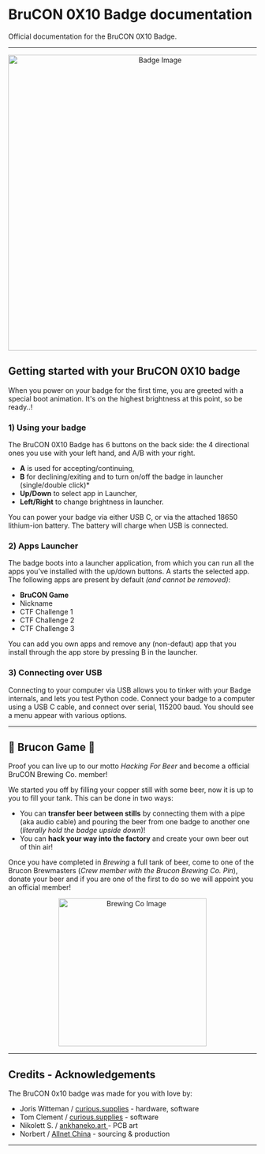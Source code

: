 # BruCON 0X10 Badge documentation
Official documentation for the BruCON 0X10 Badge. 
***

<p align="center">
<img src="https://github.com/Brucon0X10/Badge0X10/blob/main/Images/Brucon0X10_1.png " alt="Badge Image" width="600"/>
</p>


## Getting started with your BruCON 0X10 badge
When you power on your badge for the first time, you are greeted with a special boot animation. It's on the highest brightness at this point, so be ready..!

### 1) Using your badge

The BruCON 0X10 Badge has 6 buttons on the back side: the 4 directional ones you use with your left hand, and A/B with your right. 

* **A** is used for accepting/continuing,
* **B** for declining/exiting and to turn on/off the badge in launcher (single/double click)*
* **Up/Down** to select app in Launcher,
* **Left/Right** to change brightness in launcher.

You can power your badge via either USB C, or via the attached 18650 lithium-ion battery. 
The battery will charge when USB is connected. 

### 2) Apps Launcher 
The badge boots into a launcher application, from which you can run all the apps you’ve installed with the up/down buttons. A starts the selected app. The following apps are present by default _(and cannot be removed)_:

* **BruCON Game**
* Nickname
* CTF Challenge 1
* CTF Challenge 2
* CTF Challenge 3

You can add you own apps and remove any (non-defaut) app that you install through the app store by pressing B in the launcher.

### 3) Connecting over USB
Connecting to your computer via USB allows you to tinker with your Badge internals, and lets you test Python code. Connect your badge to a computer using a USB C cable, and connect over serial, 115200 baud. You should see a menu appear with various options.
***

## :beer: Brucon Game :beer: 
Proof you can live up to our motto _Hacking For Beer_ and become a official BruCON Brewing Co. member!

We started you off by filling your copper still with some beer, now it is up to you to fill your tank. This can be done in two ways:

* You can **transfer beer between stills** by connecting them with a pipe (aka audio cable) and pouring the beer from one badge to another one (_literally hold the badge upside down_)!
* You can **hack your way into the factory** and create your own beer out of thin air!

Once you have completed in _Brewing_ a full tank of beer, come to one of the Brucon Brewmasters (_Crew member with the Brucon Brewing Co. Pin_), donate your beer and if you are one of the first to do so we will appoint you an official member!

<p align="center">
<img src="https://github.com/Brucon0X10/Badge0X10/blob/main/Images/BruconBeerCo.png" alt="Brewing Co Image" width="300"/>
</p>

***

## Credits - Acknowledgements
The BruCON 0x10 badge was made for you with love by:

- Joris Witteman / [curious.supplies](curious.supplies) - hardware, software
- Tom Clement / [curious.supplies](curious.supplies) - software 
- Nikolett S. / [ankhaneko.art ](ankhaneko.art)- PCB art
- Norbert / [Allnet China](https://allnetchina.cn/) - sourcing & production

***
